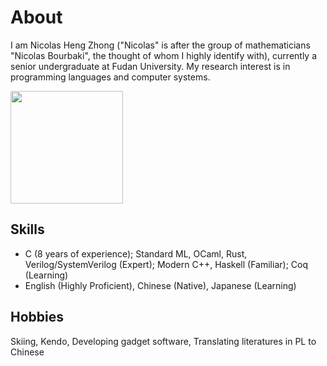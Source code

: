 # About

<!--
**heng-zhong-2003/heng-zhong-2003** is a ✨ _special_ ✨ repository because its `README.md` (this file) appears on your GitHub profile.

Here are some ideas to get you started:

- 🔭 I’m currently working on ...
- 🌱 I’m currently learning ...
- 👯 I’m looking to collaborate on ...
- 🤔 I’m looking for help with ...
- 💬 Ask me about ...
- 📫 How to reach me: ...
- 😄 Pronouns: ...
- ⚡ Fun fact: ...
-->

I am Nicolas Heng Zhong ("Nicolas" is after the group of mathematicians "Nicolas Bourbaki", the thought of whom I highly identify with), currently a senior undergraduate at Fudan University. My research interest is in programming languages and computer systems.

<a href="https://github.com/heng-zhong-2003">
  <img align="center" height="180" src="https://github-readme-stats.vercel.app/api/top-langs/?username=heng-zhong-2003&layout=compact&hide=html&langs_count=8" />
</a>

## Skills

- C (8 years of experience); Standard ML, OCaml, Rust, Verilog/SystemVerilog (Expert); Modern C++, Haskell (Familiar); Coq (Learning)
- English (Highly Proficient), Chinese (Native), Japanese (Learning)

## Hobbies

Skiing, Kendo, Developing gadget software, Translating literatures in PL to Chinese
